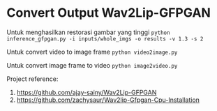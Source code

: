 # Convert Output Wav2Lip-GFPGAN


Untuk menghasilkan restorasi gambar yang tinggi
`python inference_gfpgan.py -i inputs/whole_imgs -o results -v 1.3 -s 2`

Untuk convert video to image frame
`python video2image.py`

Untuk convert image frame to video
`python image2video.py`


Project reference:
1. https://github.com/ajay-sainy/Wav2Lip-GFPGAN
2. https://github.com/zachysaur/Wav2lip-Gfpgan-Cpu-Installation

